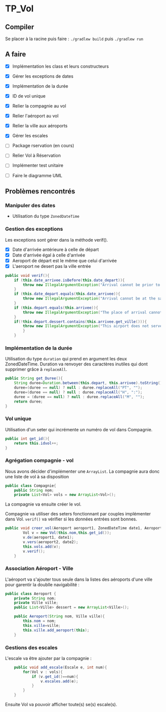 # TP_Vol

## Compiler

Se placer à la racine puis faire : `./gradlew build` puis `./gradlew run` 

## A faire

- [x] Implémentation les class et leurs constructeurs

- [x] Gérer les exceptions de dates 

- [x] Implémentation de la durée 

- [x] ID de vol unique 

- [x] Relier la compagnie au vol 

- [X] Relier l'aéroport au vol

- [x] Relier la ville aux aéroports 

- [x] Gérer les escales

- [ ] Package rservation (en cours)

- [ ] Relier Vol à Réservation

- [ ] Implémenter test unitaire
- [ ] Faire le diagramme UML 

## Problèmes rencontrés

### Manipuler des dates

- Utilisation du type `ZonedDateTime`



### Gestion des exceptions

Les exceptions sont gérer dans la méthode verif().

- [X] Date d'arrivée antérieure à celle de départ
- [X] Date d'arrivée égal à celle d'arrivée
- [x] Aeroport de départ est le même que celui d'arrivée
- [x] L'aeroport ne desert pas la ville entrée

```java
public void verif(){
	if (this.date_arrivee.isBefore(this.date_depart)){
		throw new IllegalArgumentException("Arrival cannot be prior to departure");
	}
	if (this.date_depart.equals(this.date_arrivee)){
		throw new IllegalArgumentException("Arrival cannot be at the same time as departure");
	}
	if (this.depart.equals(this.arrivee)){
		throw new IllegalArgumentException("The place of arrival cannot be the same as the place of departure");
	}
	if(!this.depart.dessert.contains(this.arrivee.get_ville())){
		throw new IllegalArgumentException("This airport does not serve the city entrance");
		}
	}
```

### Implémentation de la durée

Utilisation du type `duration` qui prend en argument les deux ZonedDateTime. 
Duration va renvoyer des caractères inutiles qui dont supprimer grâce à `replaceAll`.

```java
public String get_Duree(){ 
	String duree=Duration.between(this.depart, this.arrivee).toString();
	duree=(duree == null) ? null : duree.replaceAll("PT", "");
	duree=(duree == null) ? null : duree.replaceAll("H", ":");
	duree = (duree == null) ? null : duree.replaceAll("M", "");
	return duree;
}
```

### Vol unique 

Utilisation d'un seter qui incrémente un numéro de vol dans Compagnie. 

```java
public int get_id(){
	return this.idvol++;
}
```

### Agrégation compagnie - vol 

Nous avons décider d'implémenter une `ArrayList`.
La compagnie aura donc une liste de vol à sa disposition 
```java 
public class Compagnie{
	public String nom;
	private List<Vol> vols = new ArrayList<Vol>();
```

La compagnie va ensuite créer le vol.

Compagnie va utiliser des seters fonctionnant par couples implémenter dans Vol. `verif()` va vérifier si les données entrées sont bonnes.
```java
public void creer_vol(Aeroport aeroport1, ZonedDateTime date1, Aeroport aeroport2, ZonedDateTime date2){
		Vol v = new Vol(this.nom,this.get_id());
		v.de(aeroport1, date1);
		v.vers(aeroport2, date2);
		this.vols.add(v);
		v.verif();
	}
``` 

### Association Aéroport - Ville 
L'aéroport va s'ajouter tous seule dans la listes des aéroports d'une ville pour garentir la doublle navigabilité : 
```java
public class Aeroport {
    private String nom;
    private Ville ville;
    public List<Ville> dessert = new ArrayList<Ville>();

    public Aeroport(String nom, Ville ville){
        this.nom = nom;
        this.ville=ville;
        this.ville.add_aeroport(this);
	}
``` 

### Gestions des escales
L'escale va être ajouter par la compagnie : 
```java
	public void add_escale(Escale e, int num){
		for(Vol v : vols){
			if (v.get_id()==num){
				v.escales.add(e);
			}
		}
	}
``` 
Ensuite Vol va pouvoir afficher toute(s) se(s) escale(s). 
